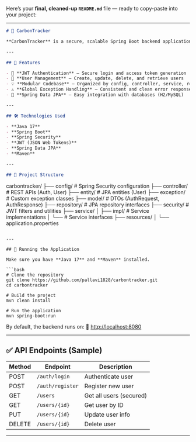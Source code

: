 Here’s your **final, cleaned-up `README.md`** file — ready to copy-paste into your project:

---

```markdown
# 🌱 CarbonTracker

**CarbonTracker** is a secure, scalable Spring Boot backend application designed to track and manage user data related to carbon footprints and sustainable practices. It provides RESTful APIs with JWT-based authentication, clean architecture, and modular code for easy maintenance and integration.

---

## 🚀 Features

- 🔐 **JWT Authentication** – Secure login and access token generation
- 👥 **User Management** – Create, update, delete, and retrieve users
- 💡 **Modular Codebase** – Organized by config, controller, service, repository, and model layers
- ⚠️ **Global Exception Handling** – Consistent and clean error responses
- 🔄 **Spring Data JPA** – Easy integration with databases (H2/MySQL)

---

## 🛠️ Technologies Used

- **Java 17**
- **Spring Boot**
- **Spring Security**
- **JWT (JSON Web Tokens)**
- **Spring Data JPA**
- **Maven**

---

## 📂 Project Structure

```

carbontracker/
├── config/           # Spring Security configuration
├── controller/       # REST APIs (Auth, User)
├── entity/           # JPA entities (User)
├── exception/        # Custom exception classes
├── model/            # DTOs (AuthRequest, AuthResponse)
├── repository/       # JPA repository interfaces
├── security/         # JWT filters and utilities
├── service/
│   ├── impl/         # Service implementations
│   └──               # Service interfaces
├── resources/
│   └── application.properties

````

---

## 🧪 Running the Application

Make sure you have **Java 17** and **Maven** installed.

```bash
# Clone the repository
git clone https://github.com/pallavi1828/carbontracker.git
cd carbontracker

# Build the project
mvn clean install

# Run the application
mvn spring-boot:run
````

By default, the backend runs on:
🔗 [http://localhost:8080](http://localhost:8080)

---

## ✅ API Endpoints (Sample)

| Method | Endpoint         | Description             |
| ------ | ---------------- | ----------------------- |
| POST   | `/auth/login`    | Authenticate user       |
| POST   | `/auth/register` | Register new user       |
| GET    | `/users`         | Get all users (secured) |
| GET    | `/users/{id}`    | Get user by ID          |
| PUT    | `/users/{id}`    | Update user info        |
| DELETE | `/users/{id}`    | Delete user             |

---

